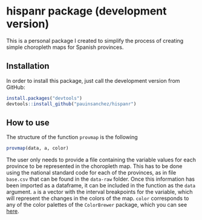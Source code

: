 # hispanr package (development version)
This is a personal package I created to simplify the process of creating simple choropleth maps for Spanish provinces. 

## Installation
In order to install this package, just call the development version from GitHub:
``` r
install.packages("devtools")
devtools::install_github("pauinsanchez/hispanr")
```

## How to use
The structure of the function `provmap` is the following
```r
provmap(data, a, color)
```
The user only needs to provide a file containing the variable values for each province to be represented in the choropleth map. This has to be done using the national standard code for each of the provinces, as in file  `base.csv` that can be found in the `data-raw` folder. Once this information has been imported as a dataframe, it can be included in the function as the `data` argument. `a` is a vector with the interval breakpoints for the variable, which will represent the changes in the colors of the map. `color` corresponds to any of the color palettes of the `ColorBrewer` package, which you can see [here](http://colorbrewer2.org/).
